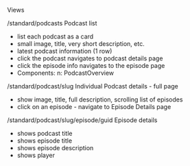 

Views

/standard/podcasts
Podcast list
- list each podcast as a card
- small image, title, very short description, etc.
- latest podcast information (1 row)
- click the podcast navigates to podcast details page
- click the episode info navigates to the episode page
- Components:  n: PodcastOverview

/standard/podcast/slug
Individual Podcast details - full page
- show image, title, full description, scrolling list of episodes
- click on an episode - navigate to Episode Details page

/standard/podcast/slug/episode/guid
Episode details
- shows podcast title
- shows episode title
- shows episode description
- shows player
